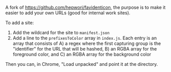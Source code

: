 A fork of https://github.com/hepwori/favidenticon, the purpose is to make it easier to add your own URLs (good for internal work sites).

To add a site:

1. Add the wildcard for the site to `manifest.json`
2. Add a line to the `prefixesToColor` array in `index.js`. Each entry is an array that consists of A) a regex where the first capturing group is the "identifier" for the URL that will be hashed, B) an RGBA array for the foreground color, and C) an RGBA array for the background color

Then you can, in Chrome, "Load unpacked" and point it at the directory. 
